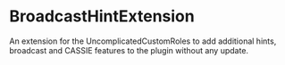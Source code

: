 # BroadcastHintExtension
An extension for the UncomplicatedCustomRoles to add additional hints, broadcast and CASSIE features to the plugin without any update.
